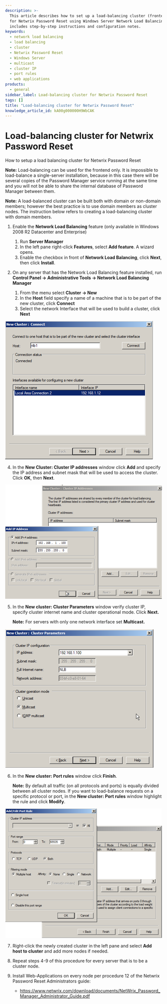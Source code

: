 ```yaml
---
description: >-
  This article describes how to set up a load-balancing cluster (frontend only)
  for Netwrix Password Reset using Windows Server Network Load Balancing. It
  includes step-by-step instructions and configuration notes.
keywords:
  - network load balancing
  - load balancing
  - cluster
  - Netwrix Password Reset
  - Windows Server
  - multicast
  - cluster IP
  - port rules
  - web applications
products:
  - general
sidebar_label: Load-balancing cluster for Netwrix Password Reset
tags: []
title: "Load-balancing cluster for Netwrix Password Reset"
knowledge_article_id: kA00g000000H9WbCAK
---
```


# Load-balancing cluster for Netwrix Password Reset

How to setup a load balancing cluster for Netwrix Password Reset

**Note:** Load-balancing can be used for the frontend only. It is impossible to load-balance a single-server installation, because in this case there will be several copies of the Password Manager service running at the same time and you will not be able to share the internal database of Password Manager between them.

**Note:** A load-balanced cluster can be built both with domain or non-domain members; however the best practice is to use domain members as cluster nodes. The instruction below refers to creating a load-balancing cluster with domain members.

1. Enable the **Network Load Balancing** feature (only available in Windows 2008 R2 Datacenter and Enterprise)
   1. Run **Server Manager**
   2. In the left pane right-click **Features**, select **Add feature**. A wizard opens.
   3. Enable the checkbox in front of **Network Load Balancing**, click **Next**, then click **Install**.

2. On any server that has the Network Load Balancing feature installed, run **Control Panel → Administrative Tools → Network Load Balancing Manager**
   1. From the menu select **Cluster → New**
   2. In the **Host** field specify a name of a machine that is to be part of the new cluster, click **Connect**
   3. Select the network Interface that will be used to build a cluster, click **Next**

![User-added image](./images/ka04u00000116bU_0EM70000000554p.png)

4. In the **New Cluster: Cluster IP addresses** window click **Add** and specify the IP address and subnet mask that will be used to access the cluster. Click **OK**, then **Next**.

![User-added image](./images/ka04u00000116bU_0EM70000000554u.png)

5. In the **New cluster: Cluster Parameters** window verify cluster IP, specify cluster internet name and cluster operational mode. Click **Next.**

   **Note:** For servers with only one network interface set **Multicast.**

![User-added image](./images/ka04u00000116bU_0EM70000000554z.png)

6. In the **New cluster: Port rules** window click **Finish**.

   **Note:** By default all traffic (on all protocols and ports) is equally divided between all cluster nodes. If you want to load-balance requests on a specific protocol or port, in the **New cluster: Port rules** window highlight the rule and click **Modify**.

![User-added image](./images/ka04u00000116bU_0EM700000005554.png)

7. Right-click the newly created cluster in the left pane and select **Add host to cluster** and add more nodes if needed.

8. Repeat steps 4-9 of this procedure for every server that is to be a cluster node.

9. Install Web-Applications on every node per procedure 12 of the Netwrix Password Reset Administrators guide:
   - https://www.netwrix.com/download/documents/NetWrix_Password_Manager_Administrator_Guide.pdf
